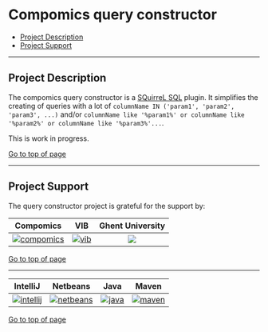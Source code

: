 # Compomics query constructor

 * [Project Description](#project-description)
 * [Project Support](#project-support)

----

## Project Description

The compomics query constructor is a [SQuirreL SQL](http://squirrel-sql.sourceforge.net/) plugin. It simplifies the creating of queries with a lot of `columnName IN ('param1', 'param2', 'param3', ...)` and/or `columnName like '%param1%' or columnName like '%param2%' or columnName like '%param3%'...`.

This is work in progress.

[Go to top of page](#comp-query-constructor)

----

## Project Support

The query constructor project is grateful for the support by:

| Compomics | VIB | Ghent University|
|:--:|:--:|:--:|
| [![compomics](http://genesis.ugent.be/public_data/image/compomics.png)](http://www.compomics.com) | [![vib](http://genesis.ugent.be/public_data/image/vib.png)](http://www.vib.be) | [![](http://genesis.ugent.be/public_data/image/ugent.png)](http://www.ugent.be/en) |

[Go to top of page](#comp-query-constructor)

----

| IntelliJ | Netbeans | Java | Maven |
|:--:|:--:|:--:|:--:|
| [![intellij](https://www.jetbrains.com/idea/docs/logo_intellij_idea.png)](https://www.jetbrains.com/idea/) | [![netbeans](https://netbeans.org/images_www/visual-guidelines/NB-logo-single.jpg)](https://netbeans.org/) | [![java](http://genesis.ugent.be/public_data/image/java.png)](http://java.com/en/) | [![maven](http://genesis.ugent.be/public_data/image/maven.png)](http://maven.apache.org/) |

[Go to top of page](#comp-query-constructor)

